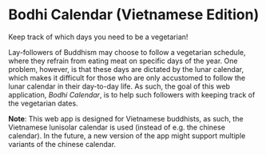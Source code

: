 # Bodhi Calendar (Vietnamese Edition)

Keep track of which days you need to be a vegetarian!

Lay-followers of Buddhism may choose to follow a vegetarian schedule, where
they refrain from eating meat on specific days of the year. One problem,
however, is that these days are dictated by the lunar calendar, which makes
it difficult for those who are only accustomed to follow the lunar calendar
in their day-to-day life. As such, the goal of this web application, _Bodhi
Calendar_, is to help such followers with keeping track of the vegetarian
dates.

**Note**: This web app is designed for Vietnamese buddhists, as
such, the Vietnamese lunisolar calendar is used (instead of e.g. the chinese
calendar). In the future, a new version of the app might support multiple
variants of the chinese calendar.